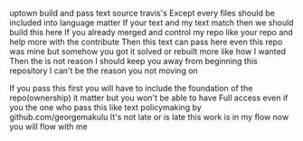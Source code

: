  uptown build and pass text source travis's 
Except every files should be included into language matter
If your text and my text match then we should  build this here
If you already merged and control my repo like your repo and help more with the contribute 
Then this text can pass here even this repo was mine but somehow you got it solved or rebuilt more like how I wanted 
Then the is not reason I should keep you away from beginning this repository I can't be the reason you not moving on

If you pass this first you will have to include  the foundation of the repo(ownership) it matter but you won't be able to have 
Full access  even if you the one who pass this like text policymaking by github.com/georgemakulu
It's not late or is late this work is in my flow now you will flow with me 
